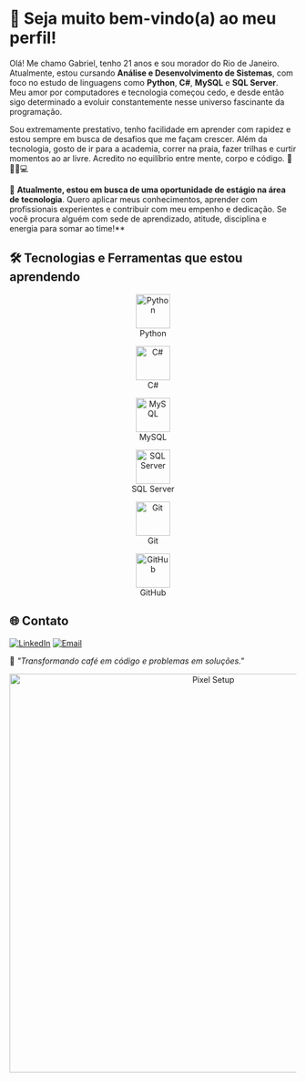 # 👋 Seja muito bem-vindo(a) ao meu perfil!

Olá! Me chamo Gabriel, tenho 21 anos e sou morador do Rio de Janeiro. Atualmente, estou cursando **Análise e Desenvolvimento de Sistemas**, com foco no estudo de linguagens como **Python**, **C#**, **MySQL** e **SQL Server**. Meu amor por computadores e tecnologia começou cedo, e desde então sigo determinado a evoluir constantemente nesse universo fascinante da programação.

Sou extremamente prestativo, tenho facilidade em aprender com rapidez e estou sempre em busca de desafios que me façam crescer. Além da tecnologia, gosto de ir para a academia, correr na praia, fazer trilhas e curtir momentos ao ar livre. Acredito no equilíbrio entre mente, corpo e código. 🧠🏋️‍♂️💻

🎯 **Atualmente, estou em busca de uma oportunidade de estágio na área de tecnologia**. Quero aplicar meus conhecimentos, aprender com profissionais experientes e contribuir com meu empenho e dedicação. Se você procura alguém com sede de aprendizado, atitude, disciplina e energia para somar ao time!**

## 🛠️ Tecnologias e Ferramentas que estou aprendendo  

<p align="center">
  <img src="https://cdn.jsdelivr.net/gh/devicons/devicon/icons/python/python-original.svg" width="60" alt="Python"/>
  <br>Python
</p>

<p align="center">
  <img src="https://cdn.jsdelivr.net/gh/devicons/devicon/icons/csharp/csharp-original.svg" width="60" alt="C#"/>
  <br>C#
</p>

<p align="center">
  <img src="https://cdn.jsdelivr.net/gh/devicons/devicon/icons/mysql/mysql-original.svg" width="60" alt="MySQL"/>
  <br>MySQL
</p>

<p align="center">
  <img src="https://cdn.jsdelivr.net/gh/devicons/devicon/icons/microsoftsqlserver/microsoftsqlserver-plain.svg" width="60" alt="SQL Server"/>
  <br>SQL Server
</p>

<p align="center">
  <img src="https://cdn.jsdelivr.net/gh/devicons/devicon/icons/git/git-original.svg" width="60" alt="Git"/>
  <br>Git
</p>

<p align="center">
  <img src="https://cdn.jsdelivr.net/gh/devicons/devicon/icons/github/github-original.svg" width="60" alt="GitHub"/>
  <br>GitHub
</p>

## 🌐 Contato  

[![LinkedIn](https://img.shields.io/badge/-LinkedIn-0A66C2?style=flat&logo=linkedin&logoColor=white)](https://www.linkedin.com/in/gabriel-siqueira01)
[![Email](https://img.shields.io/badge/-Email-D14836?style=flat&logo=gmail&logoColor=white)](mailto:gabrieloliveira.costasiqueira@gmail.com)

🧠 *"Transformando café em código e problemas em soluções."*

<p align="center">
  <img src="https://camo.githubusercontent.com/ca32305090aa4a2880028e35137d97e44bb4ebd5f10244936e95a3f24417d15f/68747470733a2f2f692e696d6775722e636f6d2f594b6a4d3061702e676966" alt="Pixel Setup" width="700"/>
</p>
